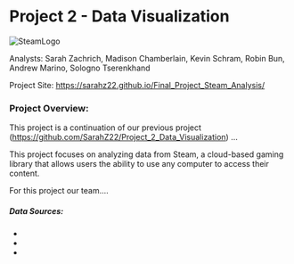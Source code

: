 # Project 2 - Data Visualization

![SteamLogo](https://cdn.worldvectorlogo.com/logos/steam.svg)

Analysts: Sarah Zachrich, Madison Chamberlain, Kevin Schram, Robin Bun, Andrew Marino, Sologno Tserenkhand

Project Site: https://sarahz22.github.io/Final_Project_Steam_Analysis/

### Project Overview:
This project is a continuation of our previous project (https://github.com/SarahZ22/Project_2_Data_Visualization) ...

This project focuses on analyzing data from Steam, a cloud-based gaming library that allows users the ability to use any computer to access their content.

For this project our team....

##### Data Sources:
-
-
-
